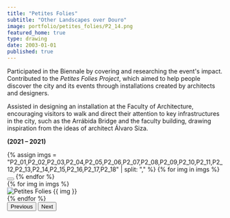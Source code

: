 ```yaml
---
title: "Petites Folies"
subtitle: "Other Landscapes over Douro"
image: portfolio/petites_folies/P2_14.png
featured_home: true
type: drawing
date: 2003-01-01
published: true
---
```


<!-- TEXT ABOVE -->
<div class="justify-text mb-4">
  <p>
    Participated in the Biennale by covering and researching the event's impact. Contributed to the <em>Petites Folies Project</em>, which aimed to help people discover the city and its events through installations created by architects and designers.
  </p>
  <p>
    Assisted in designing an installation at the Faculty of Architecture, encouraging visitors to walk and direct their attention to key infrastructures in the city, such as the Arrábida Bridge and the faculty building, drawing inspiration from the ideas of architect Álvaro Siza.
  </p>
  <p><strong>(2021 – 2021)</strong></p>
</div>

<!-- CAROUSEL -->
<div id="petitesFoliesCarousel" class="carousel slide my-5" data-bs-ride="carousel">
  <div class="carousel-indicators">
    {% assign imgs = "P2_01,P2_02,P2_03,P2_04,P2_05,P2_06,P2_07,P2_08,P2_09,P2_10,P2_11,P2_12,P2_13,P2_14,P2_15,P2_16,P2_17,P2_18" | split: "," %}
    {% for img in imgs %}
      <button type="button"
              data-bs-target="#petitesFoliesCarousel"
              data-bs-slide-to="{{ forloop.index0 }}"
              class="{% if forloop.first %}active{% endif %}"
              aria-current="{% if forloop.first %}true{% endif %}"
              aria-label="Slide {{ forloop.index }}"></button>
    {% endfor %}
  </div>

  <div class="carousel-inner">
    {% for img in imgs %}
      <div class="carousel-item {% if forloop.first %}active{% endif %}">
        <img src="{{ '/assets/images/portfolio/' | append: img | append: '.png' | relative_url }}"
             class="d-block w-100 img-fluid"
             alt="Petites Folies {{ img }}">
      </div>
    {% endfor %}
  </div>

  <button class="carousel-control-prev" type="button" data-bs-target="#petitesFoliesCarousel" data-bs-slide="prev">
    <span class="carousel-control-prev-icon" aria-hidden="true"></span>
    <span class="visually-hidden">Previous</span>
  </button>
  <button class="carousel-control-next" type="button" data-bs-target="#petitesFoliesCarousel" data-bs-slide="next">
    <span class="carousel-control-next-icon" aria-hidden="true"></span>
    <span class="visually-hidden">Next</span>
  </button>
</div>

<style>
  .carousel-control-prev-icon,
  .carousel-control-next-icon {
    filter: invert(50%) grayscale(100%);
    width: 2.5rem;
    height: 2.5rem;
  }
</style>

